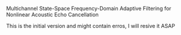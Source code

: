 Multichannel State-Space Frequency-Domain Adaptive Filtering for Nonlinear Acoustic Echo Cancellation

This is the initial version and might contain erros, I will resive it ASAP
